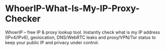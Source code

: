 # WhoerIP-What-Is-My-IP-Proxy-Checker
WhoerIP – free IP &amp; proxy lookup tool. Instantly check what is my IP address (IPv4/IPv6), geolocation, DNS/WebRTC leaks and proxy/VPN/Tor status to keep your public IP and privacy under control.
